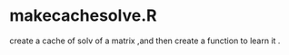 makecachesolve.R
================

create a cache of solv of a matrix ,and then create a function to learn it .
